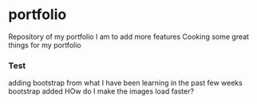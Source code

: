 # portfolio
Repository of my portfolio
I am to add more features
Cooking some great things for my portfolio
### Test
adding bootstrap from what I have been learning in the past few weeks
bootstrap added
HOw do I make the images load faster?
